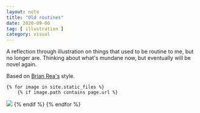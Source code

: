 ```yaml
---
layout: note
title: "Old routines"
date: 2020-09-06
tag: [ illustration ]
category: visual
---
```


A reflection through illustration on things that used to be routine to me, but no longer are. Thinking about what's mundane now, but eventually will be novel again.

Based on [Brian Rea's](https://www.instagram.com/freebrianrea/?hl=en) style.

    {% for image in site.static_files %}
        {% if image.path contains page.url %}
<img src="{{ site.baseurl }}{{ image.path }}" />
        {% endif %}
    {% endfor %}